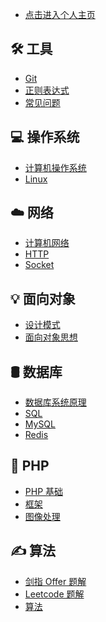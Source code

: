 - [点击进入个人主页](https://adomikao.com)<br/>

## 🛠️ 工具

- [Git](mark/Git.md) </br>
- [正则表达式](mark/正则表达式.md) </br>
- [常见问题](mark/常见问题.md) </br>


## 💻 操作系统

- [计算机操作系统](mark/计算机操作系统.md) </br>
- [Linux](mark/Linux.md)

## ☁️ 网络

- [计算机网络](mark/计算机网络.md) </br>
- [HTTP](mark/HTTP.md) </br>
- [Socket](mark/Socket.md)




## 💡 面向对象

- [设计模式](mark/设计模式.md) </br>
- [面向对象思想](mark/面向对象思想.md)

## 🛢️ 数据库

- [数据库系统原理](mark/数据库系统原理.md) </br>
- [SQL](mark/SQL.md) </br>
- [MySQL](mark/MySQL.md) </br>
- [Redis](mark/Redis.md)

## 🐘 PHP

- [PHP 基础](mark/PHP%20基础.md) </br>
- [框架](mark/框架.md) </br>
- [图像处理](mark/图像处理.md) </br>



##  ✍️ 算法

- [剑指 Offer 题解](mark/剑指%20offer%20题解.md) </br>
- [Leetcode 题解](mark/Leetcode%20题解) </br>
- [算法](mark/算法.md)
